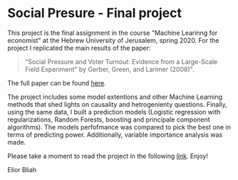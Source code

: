 # Social Presure - Final project

This project is the final assignment in the course "Machine Learinng for economist" at the Hebrew University of Jerusalem, spring 2020.
For the project I replicated the main results of the paper:
> “Social Pressure and Voter Turnout: Evidence from a Large-Scale Field Experiment” by Gerber, Green, and Larimer (2008)".


The full paper can be found [here](https://isps.yale.edu/sites/default/files/publication/2012/12/ISPS08-001.pdf).


The project includes some model extentions and other Machine Learning methods that shed lights on causality and hetrogenienty questions.
Finally, using the same data, I built a prediction models (Logistic regression with regularizations, Random Forests, boosting and principale component algorithms).
The models perfofmance was compared to pick the best one in terms of predicting power. Additionally, variable importance analysis was made.

Please take a moment to read the project in the following [link](https://raw.githack.com/elior631/Final-Project-ML/master/Social-Pressure.html). Enjoy!

Elior Bliah

